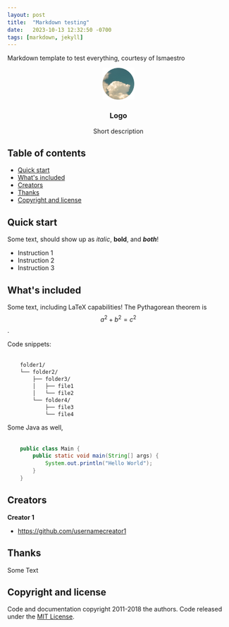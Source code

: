 ```yaml
---
layout: post
title:  "Markdown testing"
date:   2023-10-13 12:32:50 -0700
tags: [markdown, jekyll]
---
```


Markdown template to test everything, courtesy of Ismaestro

<p align="center">
  <a href="https://example.com/"><img src="/assets/img/profile.png" alt="Logo" width=72 height=72></a>
  <h3 align="center">Logo</h3>
  <p align="center">Short description</p>
</p>


## Table of contents

- [Quick start](#quick-start)
- [What's included](#whats-included)
- [Creators](#creators)
- [Thanks](#thanks)
- [Copyright and license](#copyright-and-license)


## Quick start

Some text, should show up as _italic_, **bold**, and ***both***!

- Instruction 1
- Instruction 2
- Instruction 3

## What's included

Some text, including LaTeX capabilities!
The Pythagorean theorem is $$a^2 + b^2 = c^2$$.

Code snippets:
```text

    folder1/
    └── folder2/
        ├── folder3/
        │   ├── file1
        │   └── file2
        └── folder4/
            ├── file3
            └── file4

```

Some Java as well,
```java

    public class Main {
        public static void main(String[] args) {
            System.out.println("Hello World");
        }
    }

```

## Creators

**Creator 1**

- <https://github.com/usernamecreator1>

## Thanks

Some Text

## Copyright and license

Code and documentation copyright 2011-2018 the authors. Code released under the [MIT License](https://reponame/blob/master/LICENSE).
